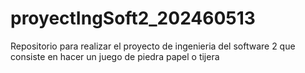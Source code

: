 # proyectIngSoft2_202460513
Repositorio para realizar el proyecto de ingenieria del software 2 que consiste en hacer un juego de piedra papel o tijera
